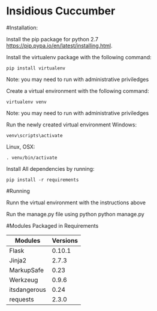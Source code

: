 Insidious Cuccumber
=====================

#Installation:

Install the pip package for python 2.7 https://pip.pypa.io/en/latest/installing.html.

Install the virtualenv package with the following command:

    pip install virtualenv

Note: you may need to run with administrative priviledges

Create a virtual environment with the following command:

    virtualenv venv

Note: you may need to run with administrative priviledges

Run the newly created virtual environment
Windows:

    venv\scripts\activate

Linux, OSX:

    . venv/bin/activate

Install All dependencies by running:

    pip install -r requirements


#Running

Runn the virtual environment with the instructions above

Run the manage.py file using python
    python manage.py


#Modules Packaged in Requirements

|Modules | Versions|
|-------|------|
|Flask  |0.10.1|
|Jinja2 |2.7.3|
|MarkupSafe |0.23|
|Werkzeug |0.9.6|
|itsdangerous |0.24|
|requests |2.3.0 |
